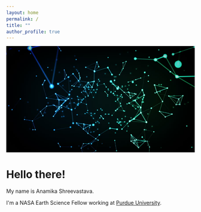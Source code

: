 ```yaml
---
layout: home
permalink: /
title: ""
author_profile: true
---
```


![](/assets/images/Networks.jpg)

# Hello there!

My name is Anamika Shreevastava. 

I'm a NASA Earth Science Fellow working at [Purdue University](https://www.purdue.edu/). 
